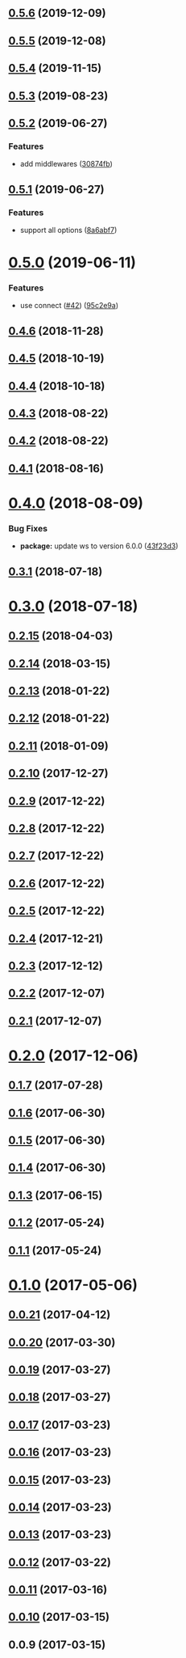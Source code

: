 <a name="0.5.6"></a>
## [0.5.6](https://github.com/kei-ito/sable/compare/v0.5.5...v0.5.6) (2019-12-09)



<a name="0.5.5"></a>
## [0.5.5](https://github.com/kei-ito/sable/compare/v0.5.4...v0.5.5) (2019-12-08)



<a name="0.5.4"></a>
## [0.5.4](https://github.com/kei-ito/sable/compare/v0.5.3...v0.5.4) (2019-11-15)



<a name="0.5.3"></a>
## [0.5.3](https://github.com/kei-ito/sable/compare/v0.5.2...v0.5.3) (2019-08-23)



<a name="0.5.2"></a>
## [0.5.2](https://github.com/kei-ito/sable/compare/v0.5.1...v0.5.2) (2019-06-27)


### Features

* add middlewares ([30874fb](https://github.com/kei-ito/sable/commit/30874fb))



<a name="0.5.1"></a>
## [0.5.1](https://github.com/kei-ito/sable/compare/v0.5.0...v0.5.1) (2019-06-27)


### Features

* support all options ([8a6abf7](https://github.com/kei-ito/sable/commit/8a6abf7))



<a name="0.5.0"></a>
# [0.5.0](https://github.com/kei-ito/sable/compare/v0.4.6...v0.5.0) (2019-06-11)


### Features

* use connect ([#42](https://github.com/kei-ito/sable/issues/42)) ([95c2e9a](https://github.com/kei-ito/sable/commit/95c2e9a))



<a name="0.4.6"></a>
## [0.4.6](https://github.com/kei-ito/sable/compare/v0.4.5...v0.4.6) (2018-11-28)



<a name="0.4.5"></a>
## [0.4.5](https://github.com/kei-ito/sable/compare/v0.4.4...v0.4.5) (2018-10-19)



<a name="0.4.4"></a>
## [0.4.4](https://github.com/kei-ito/sable/compare/v0.4.3...v0.4.4) (2018-10-18)



<a name="0.4.3"></a>
## [0.4.3](https://github.com/kei-ito/sable/compare/v0.4.2...v0.4.3) (2018-08-22)



<a name="0.4.2"></a>
## [0.4.2](https://github.com/kei-ito/sable/compare/v0.4.1...v0.4.2) (2018-08-22)



<a name="0.4.1"></a>
## [0.4.1](https://github.com/kei-ito/sable/compare/v0.4.0...v0.4.1) (2018-08-16)



<a name="0.4.0"></a>
# [0.4.0](https://github.com/kei-ito/sable/compare/v0.3.1...v0.4.0) (2018-08-09)


### Bug Fixes

* **package:** update ws to version 6.0.0 ([43f23d3](https://github.com/kei-ito/sable/commit/43f23d3))



<a name="0.3.1"></a>
## [0.3.1](https://github.com/kei-ito/sable/compare/v0.3.0...v0.3.1) (2018-07-18)



<a name="0.3.0"></a>
# [0.3.0](https://github.com/kei-ito/sable/compare/v0.2.15...v0.3.0) (2018-07-18)



<a name="0.2.15"></a>
## [0.2.15](https://github.com/kei-ito/sable/compare/v0.2.14...v0.2.15) (2018-04-03)



<a name="0.2.14"></a>
## [0.2.14](https://github.com/kei-ito/sable/compare/v0.2.13...v0.2.14) (2018-03-15)



<a name="0.2.13"></a>
## [0.2.13](https://github.com/kei-ito/sable/compare/v0.2.12...v0.2.13) (2018-01-22)



<a name="0.2.12"></a>
## [0.2.12](https://github.com/kei-ito/sable/compare/v0.2.11...v0.2.12) (2018-01-22)



<a name="0.2.11"></a>
## [0.2.11](https://github.com/kei-ito/sable/compare/v0.2.10...v0.2.11) (2018-01-09)



<a name="0.2.10"></a>
## [0.2.10](https://github.com/kei-ito/sable/compare/v0.2.9...v0.2.10) (2017-12-27)



<a name="0.2.9"></a>
## [0.2.9](https://github.com/kei-ito/sable/compare/v0.2.8...v0.2.9) (2017-12-22)



<a name="0.2.8"></a>
## [0.2.8](https://github.com/kei-ito/sable/compare/v0.2.7...v0.2.8) (2017-12-22)



<a name="0.2.7"></a>
## [0.2.7](https://github.com/kei-ito/sable/compare/v0.2.6...v0.2.7) (2017-12-22)



<a name="0.2.6"></a>
## [0.2.6](https://github.com/kei-ito/sable/compare/v0.2.5...v0.2.6) (2017-12-22)



<a name="0.2.5"></a>
## [0.2.5](https://github.com/kei-ito/sable/compare/v0.2.4...v0.2.5) (2017-12-22)



<a name="0.2.4"></a>
## [0.2.4](https://github.com/kei-ito/sable/compare/v0.2.3...v0.2.4) (2017-12-21)



<a name="0.2.3"></a>
## [0.2.3](https://github.com/kei-ito/sable/compare/v0.2.2...v0.2.3) (2017-12-12)



<a name="0.2.2"></a>
## [0.2.2](https://github.com/kei-ito/sable/compare/v0.2.1...v0.2.2) (2017-12-07)



<a name="0.2.1"></a>
## [0.2.1](https://github.com/kei-ito/sable/compare/v0.2.0...v0.2.1) (2017-12-07)



<a name="0.2.0"></a>
# [0.2.0](https://github.com/kei-ito/sable/compare/v0.1.7...v0.2.0) (2017-12-06)



<a name="0.1.7"></a>
## [0.1.7](https://github.com/kei-ito/sable/compare/v0.1.6...v0.1.7) (2017-07-28)



<a name="0.1.6"></a>
## [0.1.6](https://github.com/kei-ito/sable/compare/v0.1.5...v0.1.6) (2017-06-30)



<a name="0.1.5"></a>
## [0.1.5](https://github.com/kei-ito/sable/compare/v0.1.4...v0.1.5) (2017-06-30)



<a name="0.1.4"></a>
## [0.1.4](https://github.com/kei-ito/sable/compare/v0.1.3...v0.1.4) (2017-06-30)



<a name="0.1.3"></a>
## [0.1.3](https://github.com/kei-ito/sable/compare/v0.1.2...v0.1.3) (2017-06-15)



<a name="0.1.2"></a>
## [0.1.2](https://github.com/kei-ito/sable/compare/v0.1.1...v0.1.2) (2017-05-24)



<a name="0.1.1"></a>
## [0.1.1](https://github.com/kei-ito/sable/compare/v0.1.0...v0.1.1) (2017-05-24)



<a name="0.1.0"></a>
# [0.1.0](https://github.com/kei-ito/sable/compare/v0.0.21...v0.1.0) (2017-05-06)



<a name="0.0.21"></a>
## [0.0.21](https://github.com/kei-ito/sable/compare/v0.0.20...v0.0.21) (2017-04-12)



<a name="0.0.20"></a>
## [0.0.20](https://github.com/kei-ito/sable/compare/v0.0.19...v0.0.20) (2017-03-30)



<a name="0.0.19"></a>
## [0.0.19](https://github.com/kei-ito/sable/compare/v0.0.18...v0.0.19) (2017-03-27)



<a name="0.0.18"></a>
## [0.0.18](https://github.com/kei-ito/sable/compare/v0.0.17...v0.0.18) (2017-03-27)



<a name="0.0.17"></a>
## [0.0.17](https://github.com/kei-ito/sable/compare/v0.0.16...v0.0.17) (2017-03-23)



<a name="0.0.16"></a>
## [0.0.16](https://github.com/kei-ito/sable/compare/v0.0.15...v0.0.16) (2017-03-23)



<a name="0.0.15"></a>
## [0.0.15](https://github.com/kei-ito/sable/compare/v0.0.14...v0.0.15) (2017-03-23)



<a name="0.0.14"></a>
## [0.0.14](https://github.com/kei-ito/sable/compare/v0.0.13...v0.0.14) (2017-03-23)



<a name="0.0.13"></a>
## [0.0.13](https://github.com/kei-ito/sable/compare/v0.0.12...v0.0.13) (2017-03-23)



<a name="0.0.12"></a>
## [0.0.12](https://github.com/kei-ito/sable/compare/v0.0.11...v0.0.12) (2017-03-22)



<a name="0.0.11"></a>
## [0.0.11](https://github.com/kei-ito/sable/compare/v0.0.10...v0.0.11) (2017-03-16)



<a name="0.0.10"></a>
## [0.0.10](https://github.com/kei-ito/sable/compare/v0.0.9...v0.0.10) (2017-03-15)



<a name="0.0.9"></a>
## 0.0.9 (2017-03-15)



